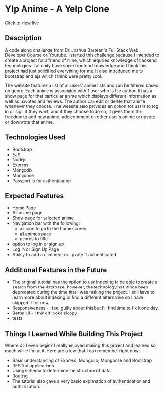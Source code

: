 # Ylp Anime - A Yelp Clone

[Click to view live]([https://yanime.onrender.com/](https://jezraelhope.github.io/yanime-main/))

## Description

A code along challenge from [Dr. Joshua Bastean's](https://www.youtube.com/watch?v=0xHErfmj1F4&list=PLQSmIhc0GVPPhpBAC3y6xChtOz3RJ8abN&index=137) Full Stack Web Developer Course on Youtube. I started this challenge because I intended to create a project for a friend of mine, which requries knowledge of backend technologies. I already have some frontend knowledge and I think this project had just solidified everything for me. It also introduced me to bootstrap and ejs which I think were pretty cool.

The website features a list of all users' anime lists and can be filtered based on genre. Each anime is associated with 1 user who is the author. It has a show page for that particular anime which displays different information as well as upvotes and reviews. The author can edit or delete that anime whenever they choose. The website also provides an option for users to log in or sign if they want, and if they choose to do so, it gives them the freedom to add new anime, add comment on other user's anime or upvote or downvote that anime.

## Technologies Used  
- Bootstrap
- EJS
- Nodejs
- Express
- Mongodb
- Mongoose
- Passport.js for authentication
## Expected Features
- Home Page
- All anime page
- Show page for selected anime
- Navigation bar with the following:
	- an icon to go to the home screen
	- all animes page
	- genres to filter
 - option to log in or sign up
- Log In or Sign Up Page
- Ability to add a comment or upvote if authenticated

## Additional Features in the Future
- The original tutorial has the option to use indexing to be able to create a search from the database, however, the technology has since been deprecated during the time that I was making the project. I still have to learn more about indexing or find a different alternative so I have skipped it for now.
- Responsiveness - I feel guilty about this but I'll find time to fix it one day.
- Better UI - I think it looks sloppy
- tests

## Things I Learned While Building This Project
Where do I even begin? I really enjoyed making this project and learned so much while I'm at it. Here are a few that I can remember right now:
- Basic understanding of Express, Mongodb, Mongoose and Bootstrap
- RESTful applications
- Using schema to determine the structure of data
- Routing
- The tutorial also gave a very basic explanation of authentication and authorization.

